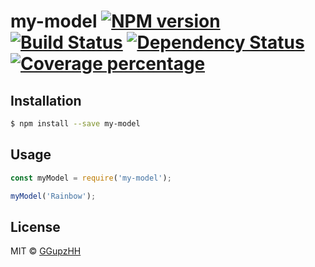 # my-model [![NPM version][npm-image]][npm-url] [![Build Status][travis-image]][travis-url] [![Dependency Status][daviddm-image]][daviddm-url] [![Coverage percentage][coveralls-image]][coveralls-url]
> 

## Installation

```sh
$ npm install --save my-model
```

## Usage

```js
const myModel = require('my-model');

myModel('Rainbow');
```
## License

MIT © [GGupzHH]()


[npm-image]: https://badge.fury.io/js/my-model.svg
[npm-url]: https://npmjs.org/package/my-model
[travis-image]: https://travis-ci.com/GGupzHH/my-model.svg?branch=master
[travis-url]: https://travis-ci.com/GGupzHH/my-model
[daviddm-image]: https://david-dm.org/GGupzHH/my-model.svg?theme=shields.io
[daviddm-url]: https://david-dm.org/GGupzHH/my-model
[coveralls-image]: https://coveralls.io/repos/GGupzHH/my-model/badge.svg
[coveralls-url]: https://coveralls.io/r/GGupzHH/my-model
